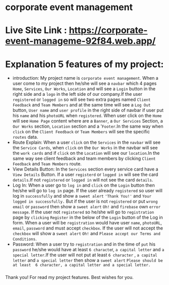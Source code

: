 # corporate event management
# Live Site Link : https://corporate-event-manageme-92f84.web.app/

# Explanation 5 features of my project:

* introduction: 
My project name is `corporate event management`. When a user come to my project
 then he/she will see a `navbar` which 4 pages `Home`, `Services`, `Our Works`,
`Location` and will see a `Login` button in the right side and a `logo` in the left
 side of our company.If the user `registered` or `logged in` so will see two extra 
pages named `Client Feedback` and `Team Members` and at the same time will see a `Log Out`
 button, `User name` and `user profile` in the right side of navbar if user put
his `name` and his `photoURL` when `registered`. When user click on the `Home` will see 
`Home Page` content where are a `Banner`, a `Our Services` Section, a `Our Works` 
section, `Location` section and a '`Footer`.In the same way when `click` on the `Client
 Feedback` or `Team Members` will see the specific `routes` data.
* Route Explain:
When a user `click` on the `Services` in the `navbar` will see the `Service Cards`, 
when `click` on the `Our Works` in the navbar will see the `work cards` and if `click` on 
the `Location` will see our `location`.In the same way see client feedback and team members by 
clicking `Client Feedback` and `Team Members` route.
* View Details Button:
In the `Services` section every service card have a `View Details` Button. If a
 user `registerd` or `logged in` will see the card `details`.If not `registered` or `logged in`
will not see the card `details`.
* Log In:
When a user go to `log in` and `click` on the `Login` button then he/she will go to `log in`
page. If the user already `registered` so user will log in `successfully` and show a `sweet
alert` `'Thank You!'` and `Your logged in successfully.` But if the user is not `registered` or
put `wrong` `email` or `password` then show a `sweet alert` `Oh!` and `firebase` own `error message`.
If the user not `registered` so he/she will go to `registration` page by `clicking` `Register` in 
the below of the `Login` button of the Log in form. When a user will be `registration` would have 
user `name`, `photoURL`, `email`, `password` and must accept `checkbox`. If the user will not accept 
the `checkbox` will show a `sweet alert` `Oh!` and `Please accept our Terms and Conditions`.
* Password:
When a user try to `registration` and in the time of `put` his `password` he/she would have at least 
`6 characte`r, `a capital letter` and `a special letter`.If the user will not put at least 
`6 character` , `a capital letter` and `a special letter` then show a `sweet alert` `Please should be at least 
6 character, a capital letter and a special letter.`
###
Thank you! For read my project features. Best wishes for you.


